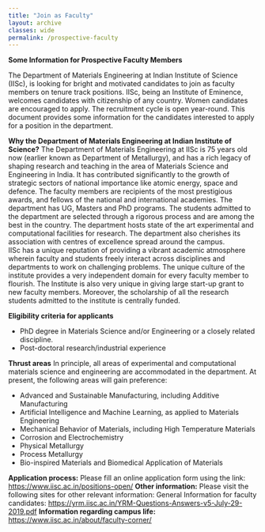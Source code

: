 ```yaml
---
title: "Join as Faculty"
layout: archive
classes: wide
permalink: /prospective-faculty
---
```

<b>Some Information for Prospective Faculty Members</b>

The Department of Materials Engineering at Indian Institute of Science (IISc), is looking for bright and motivated candidates to join as faculty members on tenure track positions. IISc, being an Institute of Eminence, welcomes candidates with citizenship of any country. Women candidates are encouraged to apply. The recruitment cycle is open year-round. This document provides some information for the candidates interested to apply for a position in the department. 

<b>Why the Department of Materials Engineering at Indian Institute of Science?</b>
The Department of Materials Engineering at IISc is 75 years old now (earlier known as Department of Metallurgy), and has a rich legacy of shaping research and teaching in the area of Materials Science and Engineering in India. It has contributed significantly to the growth of strategic sectors of national importance like atomic energy, space and defence. The faculty members are recipients of the most prestigious awards, and fellows of the national and international academies. The department has UG, Masters and PhD programs. The students admitted to the department are selected through a rigorous process and are among the best in the country. 
The department hosts state of the art experimental and computational facilities for research. The department also cherishes its association with centres of excellence spread around the campus.  
IISc has a unique reputation of providing a vibrant academic atmosphere wherein faculty and students freely interact across disciplines and departments to work on challenging problems. The unique culture of the institute provides a very independent domain for every faculty member to flourish. The Institute is also very unique in giving large start-up grant to new faculty members. Moreover, the scholarship of all the research students admitted to the institute is centrally funded.

<b>Eligibility criteria for applicants</b>
<ul>
<li>PhD degree in Materials Science and/or Engineering or a closely related discipline.</li>
<li>Post-doctoral research/industrial experience </li>
</ul>

<b>Thrust areas</b>
In principle, all areas of experimental and computational materials science and engineering are accommodated in the department. At present, the following areas will gain preference: 
<ul>
<li>Advanced and Sustainable Manufacturing, including Additive Manufacturing</li>
<li>Artificial Intelligence and Machine Learning, as applied to Materials Engineering</li>
<li>Mechanical Behavior of Materials, including High Temperature Materials</li>
<li>Corrosion and Electrochemistry</li>
<li>Physical Metallurgy</li>
<li>Process Metallurgy</li>
<li>Bio-inspired Materials and Biomedical Application of Materials</li>
</ul>

<b>Application process:</b> Please fill an online application form using the link: 
https://www.iisc.ac.in/positions-open/
<b>Other information:</b> Please visit the following sites for other relevant information:
General Information for faculty candidates: https://yrm.iisc.ac.in/YRM-Questions-Answers-v5-July-29-2019.pdf
<b>Information regarding campus life:</b> https://www.iisc.ac.in/about/faculty-corner/  

